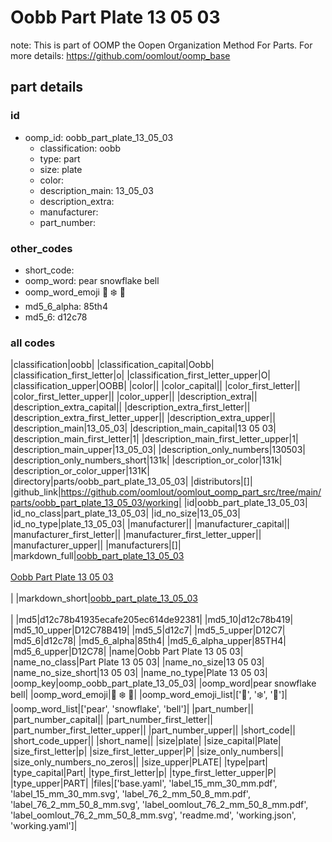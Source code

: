 # Oobb Part Plate 13 05 03  

note: This is part of OOMP the Oopen Organization Method For Parts. For more details: https://github.com/oomlout/oomp_base

##  part details





### id
* oomp_id: oobb_part_plate_13_05_03
  * classification: oobb
  * type: part
  * size: plate
  * color: 
  * description_main: 13_05_03
  * description_extra: 
  * manufacturer: 
  * part_number: 

### other_codes
* short_code: 
* oomp_word: pear snowflake bell
* oomp_word_emoji :pear: :snowflake: :bell:
* md5_6_alpha: 85th4
* md5_6: d12c78

### all codes 
|classification|oobb|
|classification_capital|Oobb|
|classification_first_letter|o|
|classification_first_letter_upper|O|
|classification_upper|OOBB|
|color||
|color_capital||
|color_first_letter||
|color_first_letter_upper||
|color_upper||
|description_extra||
|description_extra_capital||
|description_extra_first_letter||
|description_extra_first_letter_upper||
|description_extra_upper||
|description_main|13_05_03|
|description_main_capital|13 05 03|
|description_main_first_letter|1|
|description_main_first_letter_upper|1|
|description_main_upper|13_05_03|
|description_only_numbers|130503|
|description_only_numbers_short|131k|
|description_or_color|131k|
|description_or_color_upper|131K|
|directory|parts/oobb_part_plate_13_05_03|
|distributors|[]|
|github_link|https://github.com/oomlout/oomlout_oomp_part_src/tree/main/parts/oobb_part_plate_13_05_03/working|
|id|oobb_part_plate_13_05_03|
|id_no_class|part_plate_13_05_03|
|id_no_size|13_05_03|
|id_no_type|plate_13_05_03|
|manufacturer||
|manufacturer_capital||
|manufacturer_first_letter||
|manufacturer_first_letter_upper||
|manufacturer_upper||
|manufacturers|[]|
|markdown_full|[oobb_part_plate_13_05_03](https://github.com/oomlout/oomlout_oomp_part_src/tree/main/parts/oobb_part_plate_13_05_03/working)<br>[](https://github.com/oomlout/oomlout_oomp_part_src/tree/main/parts/oobb_part_plate_13_05_03/working)<br>[Oobb Part Plate 13 05 03](https://github.com/oomlout/oomlout_oomp_part_src/tree/main/parts/oobb_part_plate_13_05_03/working)<br><br>|
|markdown_short|[oobb_part_plate_13_05_03](https://github.com/oomlout/oomlout_oomp_part_src/tree/main/parts/oobb_part_plate_13_05_03/working)<br><br>|
|md5|d12c78b41935ecafe205ec614de92381|
|md5_10|d12c78b419|
|md5_10_upper|D12C78B419|
|md5_5|d12c7|
|md5_5_upper|D12C7|
|md5_6|d12c78|
|md5_6_alpha|85th4|
|md5_6_alpha_upper|85TH4|
|md5_6_upper|D12C78|
|name|Oobb Part Plate 13 05 03|
|name_no_class|Part Plate 13 05 03|
|name_no_size|13 05 03|
|name_no_size_short|13 05 03|
|name_no_type|Plate 13 05 03|
|oomp_key|oomp_oobb_part_plate_13_05_03|
|oomp_word|pear snowflake bell|
|oomp_word_emoji|:pear: :snowflake: :bell:|
|oomp_word_emoji_list|[':pear:', ':snowflake:', ':bell:']|
|oomp_word_list|['pear', 'snowflake', 'bell']|
|part_number||
|part_number_capital||
|part_number_first_letter||
|part_number_first_letter_upper||
|part_number_upper||
|short_code||
|short_code_upper||
|short_name||
|size|plate|
|size_capital|Plate|
|size_first_letter|p|
|size_first_letter_upper|P|
|size_only_numbers||
|size_only_numbers_no_zeros||
|size_upper|PLATE|
|type|part|
|type_capital|Part|
|type_first_letter|p|
|type_first_letter_upper|P|
|type_upper|PART|
|files|['base.yaml', 'label_15_mm_30_mm.pdf', 'label_15_mm_30_mm.svg', 'label_76_2_mm_50_8_mm.pdf', 'label_76_2_mm_50_8_mm.svg', 'label_oomlout_76_2_mm_50_8_mm.pdf', 'label_oomlout_76_2_mm_50_8_mm.svg', 'readme.md', 'working.json', 'working.yaml']|
